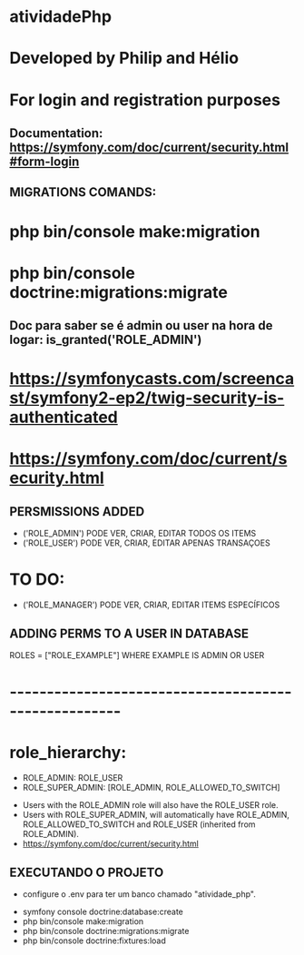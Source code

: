 # atividadePhp
# Developed by Philip and Hélio


# For login and registration purposes
## Documentation: https://symfony.com/doc/current/security.html#form-login


## MIGRATIONS COMANDS:
# php bin/console make:migration
# php bin/console doctrine:migrations:migrate


## Doc para saber se é admin ou user na hora de logar: is_granted('ROLE_ADMIN')
# https://symfonycasts.com/screencast/symfony2-ep2/twig-security-is-authenticated
# https://symfony.com/doc/current/security.html


## PERSMISSIONS ADDED
- ('ROLE_ADMIN') PODE VER, CRIAR, EDITAR TODOS OS ITEMS
- ('ROLE_USER') PODE VER, CRIAR, EDITAR APENAS TRANSAÇOES
# TO DO:
- ('ROLE_MANAGER') PODE VER, CRIAR, EDITAR ITEMS ESPECÍFICOS


## ADDING PERMS TO A USER IN DATABASE
ROLES = ["ROLE_EXAMPLE"] WHERE EXAMPLE IS ADMIN OR USER

# ----------------------------------------------------- #
# role_hierarchy:
- ROLE_ADMIN:       ROLE_USER
- ROLE_SUPER_ADMIN: [ROLE_ADMIN, ROLE_ALLOWED_TO_SWITCH]

* Users with the ROLE_ADMIN role will also have the ROLE_USER role. 
* Users with ROLE_SUPER_ADMIN, will automatically have ROLE_ADMIN, ROLE_ALLOWED_TO_SWITCH and ROLE_USER (inherited from ROLE_ADMIN).
* https://symfony.com/doc/current/security.html


## EXECUTANDO  O PROJETO
- configure o .env para ter um banco chamado "atividade_php".
<!-- - symfony console doctrine:database:drop --force (se já existir um banco) -->
- symfony console doctrine:database:create
- php bin/console make:migration
- php bin/console doctrine:migrations:migrate
- php bin/console doctrine:fixtures:load